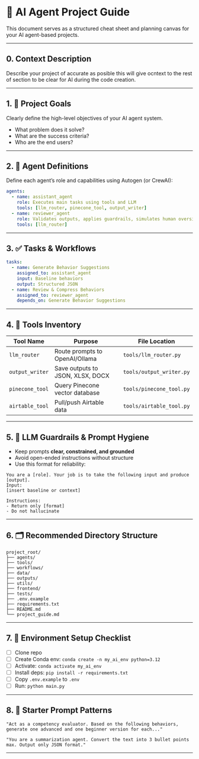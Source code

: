 
# 🧭 AI Agent Project Guide

This document serves as a structured cheat sheet and planning canvas for your AI agent-based projects.

---

## 0. Context  Description
Describe your project of accurate as posible this will give ocntext to the rest of section to be clear for AI during the code creation.

---
## 1. 🎯 Project Goals

Clearly define the high-level objectives of your AI agent system.

- What problem does it solve?
- What are the success criteria?
- Who are the end users?

---

## 2. 👥 Agent Definitions

Define each agent’s role and capabilities using Autogen (or CrewAI):

```yaml
agents:
  - name: assistant_agent
    role: Executes main tasks using tools and LLM
    tools: [llm_router, pinecone_tool, output_writer]
  - name: reviewer_agent
    role: Validates outputs, applies guardrails, simulates human oversight
    tools: [llm_router]
```

---

## 3. ✅ Tasks & Workflows

```yaml
tasks:
  - name: Generate Behavior Suggestions
    assigned_to: assistant_agent
    input: Baseline behaviors
    output: Structured JSON
  - name: Review & Compress Behaviors
    assigned_to: reviewer_agent
    depends_on: Generate Behavior Suggestions
```

---

## 4. 🧰 Tools Inventory

| Tool Name       | Purpose                         | File Location              |
|------------------|----------------------------------|-----------------------------|
| `llm_router`     | Route prompts to OpenAI/Ollama   | `tools/llm_router.py`       |
| `output_writer`  | Save outputs to JSON, XLSX, DOCX | `tools/output_writer.py`    |
| `pinecone_tool`  | Query Pinecone vector database   | `tools/pinecone_tool.py`    |
| `airtable_tool`  | Pull/push Airtable data          | `tools/airtable_tool.py`    |

---

## 5. 🔐 LLM Guardrails & Prompt Hygiene

- Keep prompts **clear, constrained, and grounded**
- Avoid open-ended instructions without structure
- Use this format for reliability:

```text
You are a [role]. Your job is to take the following input and produce [output].
Input:
[insert baseline or context]

Instructions:
- Return only [format]
- Do not hallucinate
```

---

## 6. 🗂️ Recommended Directory Structure

```
project_root/
├── agents/
├── tools/
├── workflows/
├── data/
├── outputs/
├── utils/
├── frontend/
├── tests/
├── .env.example
├── requirements.txt
├── README.md
└── project_guide.md
```

---

## 7. 🧪 Environment Setup Checklist

- [ ] Clone repo
- [ ] Create Conda env: `conda create -n my_ai_env python=3.12`
- [ ] Activate: `conda activate my_ai_env`
- [ ] Install deps: `pip install -r requirements.txt`
- [ ] Copy `.env.example` to `.env`
- [ ] Run: `python main.py`

---

## 8. 🧠 Starter Prompt Patterns

```
"Act as a competency evaluator. Based on the following behaviors, generate one advanced and one beginner version for each..."
```

```
"You are a summarization agent. Convert the text into 3 bullet points max. Output only JSON format."
```

---
